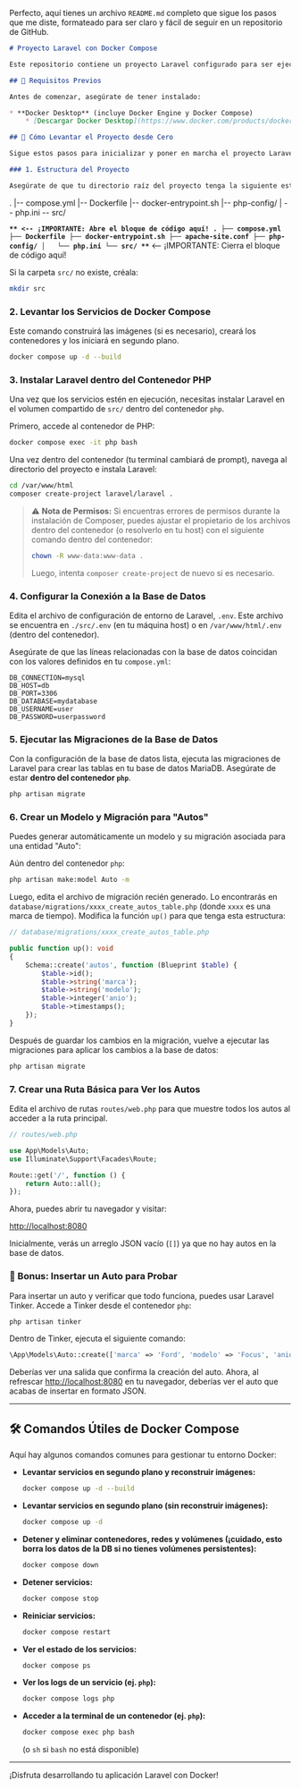 Perfecto, aquí tienes un archivo `README.md` completo que sigue los pasos que me diste, formateado para ser claro y fácil de seguir en un repositorio de GitHub.

```markdown
# Proyecto Laravel con Docker Compose

Este repositorio contiene un proyecto Laravel configurado para ser ejecutado y desarrollado utilizando Docker Compose. La estructura permite levantar un entorno de desarrollo completo (servidor web Nginx, PHP, base de datos MariaDB) de manera aislada y reproducible.

## 🧰 Requisitos Previos

Antes de comenzar, asegúrate de tener instalado:

* **Docker Desktop** (incluye Docker Engine y Docker Compose)
    * [Descargar Docker Desktop](https://www.docker.com/products/docker-desktop/)

## 🚀 Cómo Levantar el Proyecto desde Cero

Sigue estos pasos para inicializar y poner en marcha el proyecto Laravel dentro de Docker.

### 1. Estructura del Proyecto

Asegúrate de que tu directorio raíz del proyecto tenga la siguiente estructura. La carpeta `src/` estará vacía al principio.


```
.
|-- compose.yml
|-- Dockerfile
|-- docker-entrypoint.sh
|-- php-config/
|   \-- php.ini
\-- src/

**```** <-- ¡IMPORTANTE: Abre el bloque de código aquí!
.
├── compose.yml
├── Dockerfile
├── docker-entrypoint.sh
├── apache-site.conf
├── php-config/
│   └── php.ini
└── src/
**```** <-- ¡IMPORTANTE: Cierra el bloque de código aquí!

Si la carpeta `src/` no existe, créala:

```bash
mkdir src
````

### 2\. Levantar los Servicios de Docker Compose

Este comando construirá las imágenes (si es necesario), creará los contenedores y los iniciará en segundo plano.

```bash
docker compose up -d --build
```

### 3\. Instalar Laravel dentro del Contenedor PHP

Una vez que los servicios estén en ejecución, necesitas instalar Laravel en el volumen compartido de `src/` dentro del contenedor `php`.

Primero, accede al contenedor de PHP:

```bash
docker compose exec -it php bash
```

Una vez dentro del contenedor (tu terminal cambiará de prompt), navega al directorio del proyecto e instala Laravel:

```bash
cd /var/www/html
composer create-project laravel/laravel .
```

> ⚠️ **Nota de Permisos:**
> Si encuentras errores de permisos durante la instalación de Composer, puedes ajustar el propietario de los archivos dentro del contenedor (o resolverlo en tu host) con el siguiente comando dentro del contenedor:
>
> ```bash
> chown -R www-data:www-data .
> ```
>
> Luego, intenta `composer create-project` de nuevo si es necesario.

### 4\. Configurar la Conexión a la Base de Datos

Edita el archivo de configuración de entorno de Laravel, `.env`. Este archivo se encuentra en `./src/.env` (en tu máquina host) o en `/var/www/html/.env` (dentro del contenedor).

Asegúrate de que las líneas relacionadas con la base de datos coincidan con los valores definidos en tu `compose.yml`:

```dotenv
DB_CONNECTION=mysql
DB_HOST=db
DB_PORT=3306
DB_DATABASE=mydatabase
DB_USERNAME=user
DB_PASSWORD=userpassword
```

### 5\. Ejecutar las Migraciones de la Base de Datos

Con la configuración de la base de datos lista, ejecuta las migraciones de Laravel para crear las tablas en tu base de datos MariaDB. Asegúrate de estar **dentro del contenedor `php`**.

```bash
php artisan migrate
```

### 6\. Crear un Modelo y Migración para "Autos"

Puedes generar automáticamente un modelo y su migración asociada para una entidad "Auto":

Aún dentro del contenedor `php`:

```bash
php artisan make:model Auto -m
```

Luego, edita el archivo de migración recién generado. Lo encontrarás en `database/migrations/xxxx_create_autos_table.php` (donde `xxxx` es una marca de tiempo). Modifica la función `up()` para que tenga esta estructura:

```php
// database/migrations/xxxx_create_autos_table.php

public function up(): void
{
    Schema::create('autos', function (Blueprint $table) {
        $table->id();
        $table->string('marca');
        $table->string('modelo');
        $table->integer('anio');
        $table->timestamps();
    });
}
```

Después de guardar los cambios en la migración, vuelve a ejecutar las migraciones para aplicar los cambios a la base de datos:

```bash
php artisan migrate
```

### 7\. Crear una Ruta Básica para Ver los Autos

Edita el archivo de rutas `routes/web.php` para que muestre todos los autos al acceder a la ruta principal.

```php
// routes/web.php

use App\Models\Auto;
use Illuminate\Support\Facades\Route;

Route::get('/', function () {
    return Auto::all();
});
```

Ahora, puedes abrir tu navegador y visitar:

[http://localhost:8080](https://www.google.com/search?q=http://localhost:8080)

Inicialmente, verás un arreglo JSON vacío (`[]`) ya que no hay autos en la base de datos.

### 🧪 Bonus: Insertar un Auto para Probar

Para insertar un auto y verificar que todo funciona, puedes usar Laravel Tinker. Accede a Tinker desde el contenedor `php`:

```bash
php artisan tinker
```

Dentro de Tinker, ejecuta el siguiente comando:

```php
\App\Models\Auto::create(['marca' => 'Ford', 'modelo' => 'Focus', 'anio' => 2018]);
```

Deberías ver una salida que confirma la creación del auto. Ahora, al refrescar [http://localhost:8080](https://www.google.com/search?q=http://localhost:8080) en tu navegador, deberías ver el auto que acabas de insertar en formato JSON.

-----

## 🛠️ Comandos Útiles de Docker Compose

Aquí hay algunos comandos comunes para gestionar tu entorno Docker:

  * **Levantar servicios en segundo plano y reconstruir imágenes:**
    ```bash
    docker compose up -d --build
    ```
  * **Levantar servicios en segundo plano (sin reconstruir imágenes):**
    ```bash
    docker compose up -d
    ```
  * **Detener y eliminar contenedores, redes y volúmenes (¡cuidado, esto borra los datos de la DB si no tienes volúmenes persistentes):**
    ```bash
    docker compose down
    ```
  * **Detener servicios:**
    ```bash
    docker compose stop
    ```
  * **Reiniciar servicios:**
    ```bash
    docker compose restart
    ```
  * **Ver el estado de los servicios:**
    ```bash
    docker compose ps
    ```
  * **Ver los logs de un servicio (ej. `php`):**
    ```bash
    docker compose logs php
    ```
  * **Acceder a la terminal de un contenedor (ej. `php`):**
    ```bash
    docker compose exec php bash
    ```
    (o `sh` si `bash` no está disponible)

-----

¡Disfruta desarrollando tu aplicación Laravel con Docker\!

```
```